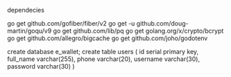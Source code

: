 dependecies

go get github.com/gofiber/fiber/v2
go get -u github.com/doug-martin/goqu/v9
go get github.com/lib/pq
go get golang.org/x/crypto/bcrypt
go get github.com/allegro/bigcache
go get github.com/joho/godotenv

create database e_wallet;
create table users
(
id serial primary key,
full_name varchar(255),
phone varchar(20),
username varchar(30),
password varchar(30)
)
